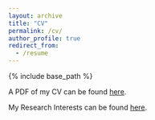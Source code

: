 ```yaml
---
layout: archive
title: "CV"
permalink: /cv/
author_profile: true
redirect_from:
  - /resume
---
```


{% include base_path %}



A PDF of my CV can be found [here](http://sjxuvlbi.github.io/files/CV_S.Xu.pdf).

My Research Interests can be found [here](http://sjxuvlbi.github.io/files/Research_S.Xu.pdf).
